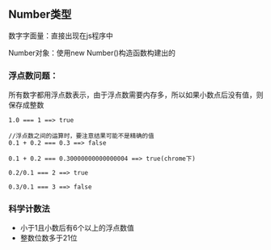 ## Number类型

数字字面量：直接出现在js程序中

Number对象：使用new Number\(\)构造函数构建出的

### 浮点数问题：

所有数字都用浮点数表示，由于浮点数需要内存多，所以如果小数点后没有值，则保存成整数

```
1.0 === 1 ==> true

//浮点数之间的运算时，要注意结果可能不是精确的值
0.1 + 0.2 === 0.3 ==> false

0.1 + 0.2 === 0.30000000000000004 ==> true(chrome下)

0.2/0.1 === 2 ==> true

0.3/0.1 === 3 ==> false
```

### 科学计数法

* 小于1且小数后有6个以上的浮点数值
* 整数位数多于21位




